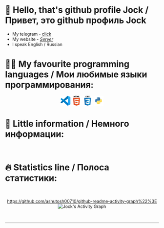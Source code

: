   # 👋 Hello, that's github profile Jock / Привет, это github профиль Jock

  - My telegram - [click](https://t.me/JockMLTIME)
  - My website - [*Server*](http:/ml-time.xyz)
  - I speak English / Russian


  # 👨‍💻 My favourite programming languages / Мои любимые языки программирования:
  <p align=center>
  <img height="32" src="https://raw.githubusercontent.com/github/explore/80688e429a7d4ef2fca1e82350fe8e3517d3494d/topics/visual-studio-code/visual-studio-code.png" />
  <img height="32" src="https://raw.githubusercontent.com/github/explore/80688e429a7d4ef2fca1e82350fe8e3517d3494d/topics/html/html.png" />
  <img height="32" src="https://raw.githubusercontent.com/github/explore/80688e429a7d4ef2fca1e82350fe8e3517d3494d/topics/css/css.png" />
  <img height="32" src="https://raw.githubusercontent.com/github/explore/80688e429a7d4ef2fca1e82350fe8e3517d3494d/topics/python/python.png" />
  </p>


  # 📘 Little information / Немного информации:
  <br>
  <p align=center>
    <a href="https://github.com/anuraghazra/github-readme-stats%22%3E
    <img height=145 align=center src="https://github-readme-stats.vercel.app/api/top-langs/?username=Jock&hide=c%23,powershell,java&title_color=2aa889&text_color=99d1ce&icon_color=2bbc8a&hide_border=true&bg_color=0c1014&langs_count=8&layout=compact" />
    </a>
    <a href="https://github.com/anuraghazra/github-readme-stats%22%3E<img align=center height=145 alt="Jock's Github Stats" src="https://denvercoder1-github-readme-stats.vercel.app/api?username=Jock&show_icons=true&count_private=true&theme=react&hide_border=true&bg_color=0D1117" /></a>
  </p>

  # 🔥 Statistics line / Полоса статистики:
  <br>
  <p align=center>
    <a href="https://github.com/DenverCoder1/github-readme-streak-stats%22%3E
      <img title="🔥 Get streak stats for your profile at git.io/streak-stats" alt="DenverCoder1's streak" src="https://github-readme-streak-stats.herokuapp.com/?user=Jock&theme=black-ice&hide_border=true&stroke=0000&background=0D1117&ring=60D9FA&fire=60D9FA&currStreakLabel=60D9FA%22/%3E
    </a>
  </p>

  <a href="https://github.com/ashutosh00710/github-readme-activity-graph%22%3E<img alt="Jock's Activity Graph" src="https://activity-graph.herokuapp.com/graph?username=Jock&bg_color=0D1117&color=5BCDEC&line=5BCDEC&point=FFFFFF&hide_border=true" /></a>

  <br>

  ---
